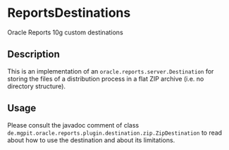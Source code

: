 # ReportsDestinations
Oracle Reports 10g custom destinations

## Description
This is an implementation of an `oracle.reports.server.Destination` for storing the files of a distribution process in
a flat ZIP archive (i.e. no directory structure).

## Usage
Please consult the javadoc comment of class `de.mgpit.oracle.reports.plugin.destination.zip.ZipDestination` to read
about how to use the destination and about its limitations.
